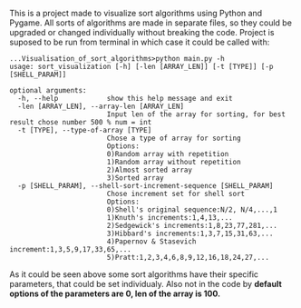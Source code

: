 This is a project made to visualize sort algorithms using Python and Pygame. All sorts of algorithms are made in separate files, so they could be upgraded or changed individually without breaking the code.
Project is suposed to be run from terminal in which case it could be called with:
```console
...Visualisation_of_sort_algorithms>python main.py -h
usage: sort_visualization [-h] [-len [ARRAY_LEN]] [-t [TYPE]] [-p [SHELL_PARAM]]

optional arguments:
  -h, --help            show this help message and exit
  -len [ARRAY_LEN], --array-len [ARRAY_LEN]
                        Input len of the array for sorting, for best result chose number 500 % num = int
  -t [TYPE], --type-of-array [TYPE]
                        Chose a type of array for sorting
                        Options:
                        0)Random array with repetition
                        1)Random array without repetition
                        2)Almost sorted array
                        3)Sorted array
  -p [SHELL_PARAM], --shell-sort-increment-sequence [SHELL_PARAM]
                        Chose increment set for shell sort
                        Options:
                        0)Shell's original sequence:N/2, N/4,...,1
                        1)Knuth's increments:1,4,13,...
                        2)Sedgewick's increments:1,8,23,77,281,...
                        3)Hibbard's increments:1,3,7,15,31,63,...
                        4)Papernov & Stasevich increment:1,3,5,9,17,33,65,...
                        5)Pratt:1,2,3,4,6,8,9,12,16,18,24,27,...
```
As it could be seen above some sort algorithms have their specific parameters, that could be set individualy. Also not in the code by **default options of the parameters are 0, len of the array is 100.**
